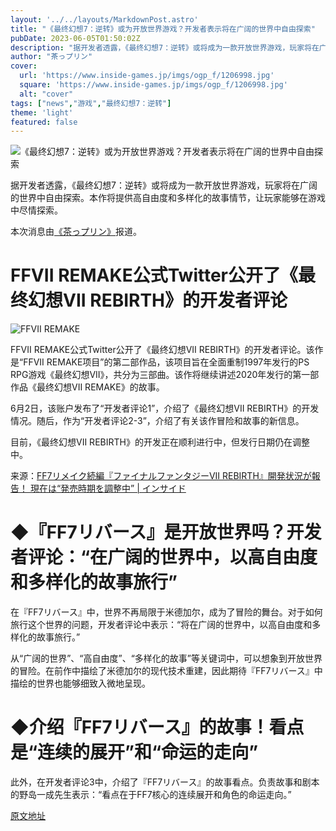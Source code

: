 ```yaml
---
layout: '../../layouts/MarkdownPost.astro'
title: "《最终幻想7：逆转》或为开放世界游戏？开发者表示将在广阔的世界中自由探索"
pubDate: 2023-06-05T01:50:02Z
description: "据开发者透露，《最终幻想7：逆转》或将成为一款开放世界游戏，玩家将在广阔的世界中自由探索。"
author: "茶っプリン"
cover:
  url: 'https://www.inside-games.jp/imgs/ogp_f/1206998.jpg'
  square: 'https://www.inside-games.jp/imgs/ogp_f/1206998.jpg'
  alt: "cover"
tags: ["news","游戏","最终幻想7：逆转"]
theme: 'light'
featured: false
---
```


![《最终幻想7：逆转》或为开放世界游戏？开发者表示将在广阔的世界中自由探索](https://www.inside-games.jp/imgs/ogp_f/1206998.jpg)

据开发者透露，《最终幻想7：逆转》或将成为一款开放世界游戏，玩家将在广阔的世界中自由探索。本作将提供高自由度和多样化的故事情节，让玩家能够在游戏中尽情探索。

本次消息由<a href="/author/10181/recent/%E8%8C%B6%E3%81%A3%E3%83%97%E3%83%AA%E3%83%B3">《茶っプリン》</a>报道。

# FFVII REMAKE公式Twitter公开了《最终幻想VII REBIRTH》的开发者评论

![FFVII REMAKE](https://www.inside-games.jp/imgs/zoom/1206997.jpg)

FFVII REMAKE公式Twitter公开了《最终幻想VII REBIRTH》的开发者评论。该作是“FFVII REMAKE项目”的第二部作品，该项目旨在全面重制1997年发行的PS RPG游戏《最终幻想VII》，共分为三部曲。该作将继续讲述2020年发行的第一部作品《最终幻想VII REMAKE》的故事。

6月2日，该账户发布了“开发者评论1”，介绍了《最终幻想VII REBIRTH》的开发情况。随后，作为“开发者评论2-3”，介绍了有关该作冒险和故事的新信息。

目前，《最终幻想VII REBIRTH》的开发正在顺利进行中，但发行日期仍在调整中。

来源：[FF7リメイク続編『ファイナルファンタジーVII REBIRTH』開発状況が報告！ 現在は“発売時期を調整中” | インサイド](https://www.inside-games.jp/article/2023/06/02/146346.html)
# ◆『FF7リバース』是开放世界吗？开发者评论：“在广阔的世界中，以高自由度和多样化的故事旅行”

在『FF7リバース』中，世界不再局限于米德加尔，成为了冒险的舞台。对于如何旅行这个世界的问题，开发者评论中表示：“将在广阔的世界中，以高自由度和多样化的故事旅行。”

从“广阔的世界”、“高自由度”、“多样化的故事”等关键词中，可以想象到开放世界的冒险。在前作中描绘了米德加尔的现代技术重建，因此期待『FF7リバース』中描绘的世界也能够细致入微地呈现。

# ◆介绍『FF7リバース』的故事！看点是“连续的展开”和“命运的走向”

此外，在开发者评论3中，介绍了『FF7リバース』的故事看点。负责故事和剧本的野岛一成先生表示：“看点在于FF7核心的连续展开和角色的命运走向。”

  [原文地址](https://www.inside-games.jp/article/2023/06/05/146360.html)